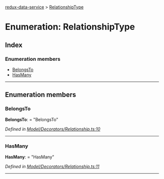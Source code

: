 [redux-data-service](../README.md) > [RelationshipType](../enums/relationshiptype.md)

# Enumeration: RelationshipType

## Index

### Enumeration members

* [BelongsTo](relationshiptype.md#belongsto)
* [HasMany](relationshiptype.md#hasmany)

---

## Enumeration members

<a id="belongsto"></a>

###  BelongsTo

**BelongsTo**:  = "BelongsTo"

*Defined in [Model/Decorators/Relationship.ts:10](https://github.com/Rediker-Software/redux-data-service/blob/22c168c/src/Model/Decorators/Relationship.ts#L10)*

___
<a id="hasmany"></a>

###  HasMany

**HasMany**:  = "HasMany"

*Defined in [Model/Decorators/Relationship.ts:11](https://github.com/Rediker-Software/redux-data-service/blob/22c168c/src/Model/Decorators/Relationship.ts#L11)*

___


